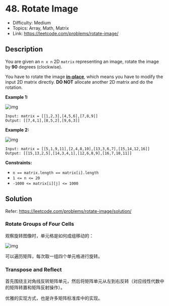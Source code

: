 # 48. Rotate Image

- Difficulty: Medium
- Topics: Array, Math, Matrix
- Link: https://leetcode.com/problems/rotate-image/

## Description

You are given an `n x n` 2D `matrix` representing an image, rotate the image by **90** degrees (clockwise).

You have to rotate the image [**in-place**](https://en.wikipedia.org/wiki/In-place_algorithm), which means you have to modify the input 2D matrix directly. **DO NOT** allocate another 2D matrix and do the rotation.

**Example 1:**

![img](https://assets.leetcode.com/uploads/2020/08/28/mat1.jpg)

```
Input: matrix = [[1,2,3],[4,5,6],[7,8,9]]
Output: [[7,4,1],[8,5,2],[9,6,3]]
```

**Example 2:**

![img](https://assets.leetcode.com/uploads/2020/08/28/mat2.jpg)

```
Input: matrix = [[5,1,9,11],[2,4,8,10],[13,3,6,7],[15,14,12,16]]
Output: [[15,13,2,5],[14,3,4,1],[12,6,8,9],[16,7,10,11]]
```

**Constraints:**

- `n == matrix.length == matrix[i].length`
- `1 <= n <= 20`
- `-1000 <= matrix[i][j] <= 1000`

## Solution

Refer: https://leetcode.com/problems/rotate-image/solution/

### Rotate Groups of Four Cells

观察旋转图像时，单元格是如何成组移动的：

![img](https://leetcode.com/problems/rotate-image/Figures/48/48_angles.png)

可以遍历矩阵，每次取一组四个单元格进行旋转。

### Transpose and Reflect

首先围绕主对角线反转矩阵单元，然后将矩阵单元从左到右反转（对应线性代数中的矩阵转置和矩阵反射操作）。

优雅的实现方式，也是许多矩阵标准库中的实现。
